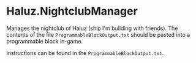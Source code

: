 # Haluz.NightclubManager

Manages the nightclub of Haluz (ship I'm building with friends).
The contents of the file `ProgrammableBlockOutput.txt` should be pasted into a programmable block in-game.

Instructions can be found in the `ProgrammableBlockOutput.txt`.